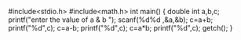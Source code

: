 #include<stdio.h>
#include<math.h>
int main()
{
 double int a,b,c;
 printf("enter the value of a & b ");
 scanf(%d%d ,&a,&b);
 c=a+b;
 printf("%d",c);
 c=a-b;
 printf("%d",c);
 c=a*b;
 printf("%d",c);
 getch();
}

